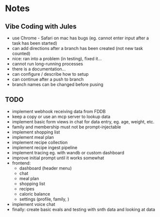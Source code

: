 # Notes

## Vibe Coding with Jules

- use Chrome - Safari on mac has bugs (eg. cannot enter input after a task has been started)
- can add directions after a branch has been created (not new task counted)
- nice: ran into a problem (in testing), fixed it...
- cannot run long-running processes
- there is a documentation...
- can configure / describe how to setup
- can continue after a push to branch
- branch names can be changed before pusing

## TODO

- implement webhook receiving data from FDDB
- keep a copy or use an mcp server to lookup data
- implement basic form views in chat for data entry, eg. age, weight, etc.
- family and membership must not be prompt-injectable
- implement shopping list
- implement meal plan
- implement recipe collection
- implement recipe ingest pipeline
- implement tracing eg. with wandb or custom dashboard
- improve initial prompt until it works somewhat
- frontend:
  - dashboard (header menu)
  - chat
  - meal plan
  - shopping list
  - recipes
  - caloric balance
  - settings (profile, family, )
- implement voice chat
- finally: create basic evals and testing with snth data and looking at data
